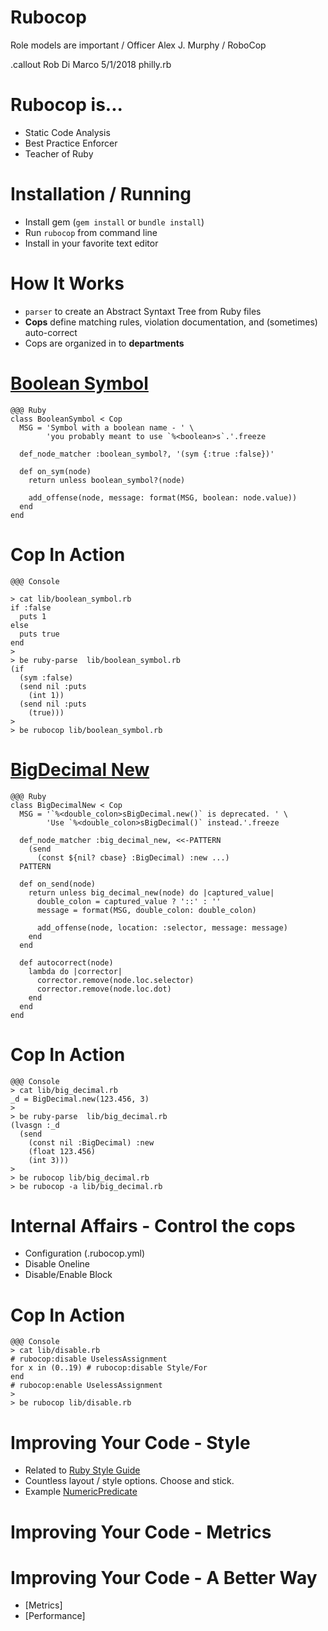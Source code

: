 <!SLIDE center subsection >
# Rubocop

Role models are important / Officer Alex J. Murphy / RoboCop

.callout Rob Di Marco 5/1/2018 philly.rb

<!SLIDE >
# Rubocop is...

* Static Code Analysis
* Best Practice Enforcer
* Teacher of Ruby

<!SLIDE>
# Installation / Running

* Install gem (`gem install` or `bundle install`)
* Run `rubocop` from command line
* Install in your favorite text editor

<!SLIDE>
# How It Works

* `parser` to create an Abstract Syntaxt Tree from Ruby files
* __Cops__ define matching rules, violation documentation, and (sometimes) auto-correct
* Cops are organized in to __departments__

<!SLIDE>
# [Boolean Symbol](https://github.com/bbatsov/rubocop/blob/master/lib/rubocop/cop/lint/boolean_symbol.rb)
    @@@ Ruby
    class BooleanSymbol < Cop
      MSG = 'Symbol with a boolean name - ' \
            'you probably meant to use `%<boolean>s`.'.freeze

      def_node_matcher :boolean_symbol?, '(sym {:true :false})'

      def on_sym(node)
        return unless boolean_symbol?(node)

        add_offense(node, message: format(MSG, boolean: node.value))
      end
    end

<!SLIDE>
# Cop In Action

    @@@ Console

    > cat lib/boolean_symbol.rb
    if :false
      puts 1
    else
      puts true
    end
    >
    > be ruby-parse  lib/boolean_symbol.rb
    (if
      (sym :false)
      (send nil :puts
        (int 1))
      (send nil :puts
        (true)))
    >
    > be rubocop lib/boolean_symbol.rb


<!SLIDE>
# [BigDecimal New](https://github.com/bbatsov/rubocop/blob/master/lib/rubocop/cop/lint/big_decimal_new.rb)

    @@@ Ruby
    class BigDecimalNew < Cop
      MSG = '`%<double_colon>sBigDecimal.new()` is deprecated. ' \
            'Use `%<double_colon>sBigDecimal()` instead.'.freeze

      def_node_matcher :big_decimal_new, <<-PATTERN
        (send
          (const ${nil? cbase} :BigDecimal) :new ...)
      PATTERN

      def on_send(node)
        return unless big_decimal_new(node) do |captured_value|
          double_colon = captured_value ? '::' : ''
          message = format(MSG, double_colon: double_colon)

          add_offense(node, location: :selector, message: message)
        end
      end

      def autocorrect(node)
        lambda do |corrector|
          corrector.remove(node.loc.selector)
          corrector.remove(node.loc.dot)
        end
      end
    end

<!SLIDE>
# Cop In Action

    @@@ Console
    > cat lib/big_decimal.rb
    _d = BigDecimal.new(123.456, 3)
    >
    > be ruby-parse  lib/big_decimal.rb
    (lvasgn :_d
      (send
        (const nil :BigDecimal) :new
        (float 123.456)
        (int 3)))
    >
    > be rubocop lib/big_decimal.rb
    > be rubocop -a lib/big_decimal.rb

<!SLIDE>
# Internal Affairs - Control the cops

* Configuration (.rubocop.yml)
* Disable Oneline
* Disable/Enable Block

<!SLIDE>
# Cop In Action

    @@@ Console
    > cat lib/disable.rb
    # rubocop:disable UselessAssignment
    for x in (0..19) # rubocop:disable Style/For
    end
    # rubocop:enable UselessAssignment
    >
    > be rubocop lib/disable.rb


<!SLIDE>
# Improving Your Code - Style

* Related to [Ruby Style Guide](https://github.com/bbatsov/ruby-style-guide)
* Countless layout / style options. Choose and stick.
* Example [NumericPredicate](http://rubocop.readthedocs.io/en/latest/cops_style/#stylenumericpredicate)

<!SLIDE>
# Improving Your Code - Metrics


<!SLIDE>
# Improving Your Code - A Better Way



* [Metrics]
* [Performance]
